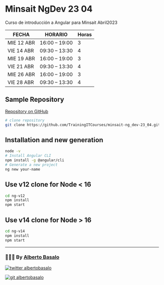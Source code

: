 # Minsait NgDev 23 04

Curso de introducción a Angular para Minsait Abril2023

| FECHA      | HORARIO       | Horas |
| ---------- | ------------- | ----- |
| MIE 12 ABR | 16:00 – 19:00 | 3     |
| VIE 14 ABR | 09:30 – 13:30 | 4     |
| MIE 19 ABR | 16:00 – 19:00 | 3     |
| VIE 21 ABR | 09:30 – 13:30 | 4     |
| MIE 26 ABR | 16:00 – 19:00 | 3     |
| VIE 28 ABR | 09:30 – 13:30 | 4     |

## Sample Repository

[Repository on GitHub](https://github.com/TrainingITCourses/minsait-ng_dev-23_04)

```bash
# clone repository
git clone https://github.com/TrainingITCourses/minsait-ng_dev-23_04.git
```

## Installation and new generation

```bash
node -v
# Install Angular CLI
npm install -g @angular/cli
# Generate a new project
ng new your-name
```

## Use v12 clone for Node < 16

```bash
cd ng-v12
npm install
npm start
```

## Use v14 clone for Node > 16

```bash
cd ng-v14
npm install
npm start
```

---

<footer>
  <h3>🧑🏼‍💻 By <a href="https://albertobasalo.dev" target="blank">Alberto Basalo</a> </h3>
  <p>
    <a href="https://twitter.com/albertobasalo" target="blank">
      <img src="https://img.shields.io/twitter/follow/albertobasalo?logo=twitter&style=for-the-badge" alt="twitter albertobasalo" />
    </a>
  </p>
  <p>
    <a href="https://github.com/albertobasalo" target="blank">
      <img 
        src="https://img.shields.io/github/followers/albertobasalo?logo=github&label=profile albertobasalo&style=for-the-badge" alt="git albertobasalo" />
    </a>
  </p>
</footer>
